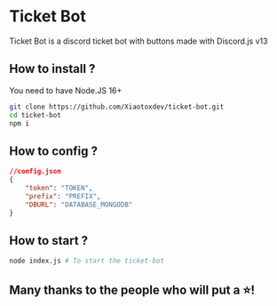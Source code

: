 # Ticket Bot

Ticket Bot is a discord ticket bot with buttons made with Discord.js v13

## How to install ?

You need to have Node.JS 16+
``````bash
git clone https://github.com/Xiaotoxdev/ticket-bot.git
cd ticket-bot
npm i
``````

## How to config ?

```json
//config.json
{
    "token": "TOKEN",
    "prefix": "PREFIX",
    "DBURL": "DATABASE_MONGODB"
}
```

## How to start ?
```bash
node index.js # To start the ticket-bot
```

## Many thanks to the people who will put a ⭐!
